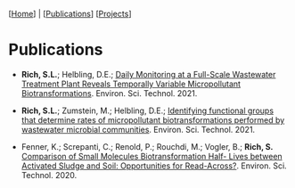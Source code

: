 [[Home](https://stephlynrich.github.io)] | 
[[Publications](https://stephlynrich.github.io/publications.html)]
[[Projects](https://stephlynrich.github.io/projects.html)]

# Publications
- **Rich, S.L.**; Helbling, D.E.; [Daily Monitoring at a Full-Scale Wastewater Treatment Plant Reveals Temporally Variable Micropollutant Biotransformations](https://pubs.acs.org/doi/10.1021/acs.est.3c02408). Environ. Sci. Technol. 2021. 

- **Rich, S.L.**; Zumstein, M.; Helbling, D.E.; [Identifying functional groups that determine rates of micropollutant biotransformations performed by wastewater microbial communities](https://doi.org/10.1021/acs.est.1c06429). Environ. Sci. Technol. 2021. 

- Fenner, K.; Screpanti, C.; Renold, P.; Rouchdi, M.; Vogler, B.; **Rich, S.** [Comparison of Small Molecules Biotransformation Half-	Lives between Activated Sludge and Soil: Opportunities for Read-Across?](https://doi.org/10.1021/acs.est.9b05104). Environ. Sci. Technol. 2020.